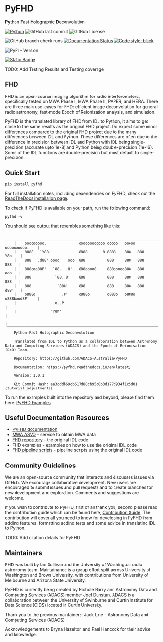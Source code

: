 # PyFHD
**Py**thon **F**ast **H**olographic **D**econvolution

[![Python](https://img.shields.io/badge/Python-3.10--3.12-%231475b3?logo=python&logoColor=%23fff)](https://www.python.org/)
![GitHub last commit](https://img.shields.io/github/last-commit/ADACS-Australia/PyFHD?logo=github&color=blue&link=https%3A%2F%2Fgithub.com%2FADACS-Australia%2FPyFHD%2Fcommits%2Fmain%2F)
![GitHub License](https://img.shields.io/github/license/ADACS-Australia/PyFHD)

![GitHub branch check runs](https://img.shields.io/github/check-runs/ADACS-Australia/PyFHD/main)
[![Documentation Status](https://readthedocs.org/projects/pyfhd/badge/?version=latest)](https://pyfhd.readthedocs.io/en/latest/?badge=latest)
[![Code style: black](https://img.shields.io/badge/code%20style-black-000000.svg)](https://github.com/psf/black)

![PyPI - Version](https://img.shields.io/pypi/v/pyfhd)


[![Static Badge](https://img.shields.io/badge/Test%20Data%20DOI-10.5281%2Fzenodo.15687722-grey?labelColor=blue)](https://doi.org/10.5281/zenodo.15687722)



TODO: Add Testing Results and Testing coverage

## FHD
FHD is an open-source imaging algorithm for radio interferometers, specifically tested on MWA Phase I, MWA Phase II, PAPER, and HERA. There are three main use-cases for FHD: efficient image deconvolution for general radio astronomy, fast-mode Epoch of Reionization analysis, and simulation.

PyFHD is the translated library of FHD from IDL to Python, it aims to get close to the same results as the original FHD project. Do expect some minor differences compared to the original FHD project due to the many differences between IDL and Python. These differences are often due to the difference in precision between IDL and Python with IDL being single-precision (accurate upto 1e-8) and Python being double-precision (1e-16). Some of the IDL functions are double-precision but most default to single-precision.

## Quick Start
```
pip install pyfhd
```

For full installation notes, including dependencies on PyFHD, check out the [ReadTheDocs installation page](https://pyfhd.readthedocs.io/en/latest/installation/installation.html).

To check if PyFHD is available on your path, run the following command:

```
pyfhd -v
```

You should see output that resembles something like this:

```
    ________________________________________________________________________
    |    ooooooooo.               oooooooooooo ooooo   ooooo oooooooooo.    |
    |    8888   `Y88.             8888       8 8888    888   888     Y8b    |
    |    888   .d88' oooo    ooo  888          888     888   888      888   |
    |    888ooo88P'   `88.  .8'   888oooo8     888ooooo888   888      888   |
    |    888           `88..8'    888          888     888   888      888   |
    |    888            `888'     888          888     888   888     d88'   |
    |    o888o            .8'     o888o        o888o   o888o o888bood8P'    |
    |                 .o..P'                                                |
    |                `Y8P'                                                  |
    |_______________________________________________________________________|
    
    Python Fast Holographic Deconvolution 

    Translated from IDL to Python as a collaboration between Astronomy Data and Computing Services (ADACS) and the Epoch of Reionisation (EoR) Team.

    Repository: https://github.com/ADACS-Australia/PyFHD

    Documentation: https://pyfhd.readthedocs.io/en/latest/

    Version: 1.0.1

    Git Commit Hash: aa3cddb69cb617d88cb95d8b3d177d934f1c5d01 (tutorial_adjustments)
```

To run the examples built into the repository and beyond, please find them here: [PyFHD Examples](https://pyfhd.readthedocs.io/en/latest/examples/examples.html)

## Useful Documentation Resources
 - [PyFHD documentation](https://pyfhd.readthedocs.io/en/latest/)
 - [MWA ASVO](https://asvo.mwatelescope.org/) - service to obtain MWA data
 - [FHD repository](https://github.com/EoRImaging/FHD) - the original IDL code
 - [FHD examples](https://github.com/EoRImaging/FHD/blob/master/examples.md) - examples on how to use the original IDL code
 - [FHD pipeline scripts](https://github.com/EoRImaging/pipeline_scripts) - pipeline scripts using the original IDL code

## Community Guidelines
We are an open-source community that interacts and discusses issues via GitHub. We encourage collaborative development. New users are encouraged to submit issues and pull requests and to create branches for new development and exploration. Comments and suggestions are welcome.

If you wish to contribute to PyFHD, first of all thank you, second please read the contribution guide which can be found here, [Contribution Guide](https://pyfhd.readthedocs.io/en/latest/develop/contribution_guide.html). The contribution will cover all you need to know for developing in PyFHD from adding features, formatting adding tests and some advice in translating IDL to Python.

TODO: Add citation details for PyFHD

## Maintainers
FHD was built by Ian Sullivan and the University of Washington radio astronomy team. Maintainance is a group effort split across University of Washington and Brown University, with contributions from University of Melbourne and Arizona State University. 

PyFHD is currently being created by Nichole Barry and Astronomy Data and Computing Services (ADACS) member Joel Dunstan. ADACS is a collaboration between the University of Swinburne and Curtin Institute for Data Science (CIDS) located in Curtin University.

Thank you to the previous maintainers:
Jack Line - Astronomy Data and Computing Services (ADACS)

Acknowledgements to Bryna Hazelton and Paul Hancock for their advice and knowledge.


